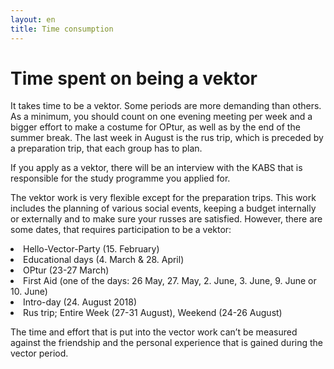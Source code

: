 ```yaml
---
layout: en
title: Time consumption
---
```

<h1>Time spent on being a vektor</h1>

<div id="poster-image" style="background-image: url('/static/img/tidsforbrugMel.jpg');">
</div>

<p>It takes time to be a vektor. Some periods are more demanding than others. As a minimum, you should count on one evening meeting per week and a bigger effort to make a costume for OPtur, as well as by the end of the summer break. The last week in August is the rus trip, which is preceded by a preparation trip, that each group has to plan.</p>

<p>If you apply as a vektor, there will be an interview with the KABS that is responsible for the study programme you applied for.</p> 

<p>The vektor work is very flexible except for the preparation trips. This work includes the planning of various social events, keeping a budget internally or externally and to make sure your russes are satisfied. However, there are some dates, that requires participation to be a vektor:</p>

<li>Hello-Vector-Party (15. February)</li>
<li>Educational days (4. March & 28. April)</li>
<li>OPtur (23-27 March)</li>
<li>First Aid (one of the days: 26 May, 27. May, 2. June, 3. June, 9. June or 10. June)</li>
<li>Intro-day (24. August 2018)</li>
<li>Rus trip; Entire Week (27-31 August), Weekend (24-26 August)</li>

<p>The time and effort that is put into the vector work can’t be measured against the friendship and the personal experience that is gained during the vector period.</p>
